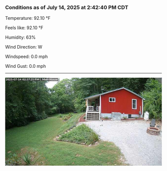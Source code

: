 ### Conditions as of July 14, 2025 at 2:42:40 PM CDT 

Temperature: 92.10 &deg;F

Feels like: 92.10 &deg;F

Humidity: 63%

Wind Direction: W

Windspeed: 0.0 mph

Wind Gust: 0.0 mph

---

<img src="./images/latest.jpeg"/>

